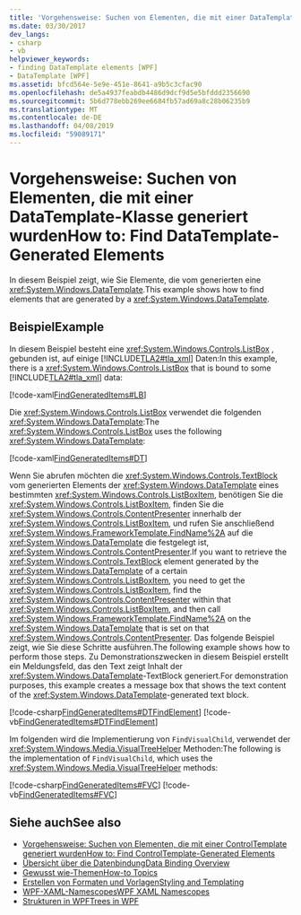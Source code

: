 ```yaml
---
title: 'Vorgehensweise: Suchen von Elementen, die mit einer DataTemplate-Klasse generiert wurden'
ms.date: 03/30/2017
dev_langs:
- csharp
- vb
helpviewer_keywords:
- finding DataTemplate elements [WPF]
- DataTemplate [WPF]
ms.assetid: bfcd564e-5e9e-451e-8641-a9b5c3cfac90
ms.openlocfilehash: de5a4937feabdb4486d9dcf9d5e5bfddd2356690
ms.sourcegitcommit: 5b6d778ebb269ee6684fb57ad69a8c28b06235b9
ms.translationtype: MT
ms.contentlocale: de-DE
ms.lasthandoff: 04/08/2019
ms.locfileid: "59089171"
---
```

# <a name="how-to-find-datatemplate-generated-elements"></a><span data-ttu-id="abb4d-102">Vorgehensweise: Suchen von Elementen, die mit einer DataTemplate-Klasse generiert wurden</span><span class="sxs-lookup"><span data-stu-id="abb4d-102">How to: Find DataTemplate-Generated Elements</span></span>
<span data-ttu-id="abb4d-103">In diesem Beispiel zeigt, wie Sie Elemente, die vom generierten eine <xref:System.Windows.DataTemplate>.</span><span class="sxs-lookup"><span data-stu-id="abb4d-103">This example shows how to find elements that are generated by a <xref:System.Windows.DataTemplate>.</span></span>  
  
## <a name="example"></a><span data-ttu-id="abb4d-104">Beispiel</span><span class="sxs-lookup"><span data-stu-id="abb4d-104">Example</span></span>  
 <span data-ttu-id="abb4d-105">In diesem Beispiel besteht eine <xref:System.Windows.Controls.ListBox> , gebunden ist, auf einige [!INCLUDE[TLA2#tla_xml](../../../../includes/tla2sharptla-xml-md.md)] Daten:</span><span class="sxs-lookup"><span data-stu-id="abb4d-105">In this example, there is a <xref:System.Windows.Controls.ListBox> that is bound to some [!INCLUDE[TLA2#tla_xml](../../../../includes/tla2sharptla-xml-md.md)] data:</span></span>  
  
 [!code-xaml[FindGeneratedItems#LB](~/samples/snippets/csharp/VS_Snippets_Wpf/FindGeneratedItems/CSharp/Window1.xaml#lb)]  
  
 <span data-ttu-id="abb4d-106">Die <xref:System.Windows.Controls.ListBox> verwendet die folgenden <xref:System.Windows.DataTemplate>:</span><span class="sxs-lookup"><span data-stu-id="abb4d-106">The <xref:System.Windows.Controls.ListBox> uses the following <xref:System.Windows.DataTemplate>:</span></span>  
  
 [!code-xaml[FindGeneratedItems#DT](~/samples/snippets/csharp/VS_Snippets_Wpf/FindGeneratedItems/CSharp/Window1.xaml#dt)]  
  
 <span data-ttu-id="abb4d-107">Wenn Sie abrufen möchten die <xref:System.Windows.Controls.TextBlock> vom generierten Elements der <xref:System.Windows.DataTemplate> eines bestimmten <xref:System.Windows.Controls.ListBoxItem>, benötigen Sie die <xref:System.Windows.Controls.ListBoxItem>, finden Sie die <xref:System.Windows.Controls.ContentPresenter> innerhalb der <xref:System.Windows.Controls.ListBoxItem>, und rufen Sie anschließend <xref:System.Windows.FrameworkTemplate.FindName%2A> auf die <xref:System.Windows.DataTemplate> die festgelegt ist, <xref:System.Windows.Controls.ContentPresenter>.</span><span class="sxs-lookup"><span data-stu-id="abb4d-107">If you want to retrieve the <xref:System.Windows.Controls.TextBlock> element generated by the <xref:System.Windows.DataTemplate> of a certain <xref:System.Windows.Controls.ListBoxItem>, you need to get the <xref:System.Windows.Controls.ListBoxItem>, find the <xref:System.Windows.Controls.ContentPresenter> within that <xref:System.Windows.Controls.ListBoxItem>, and then call <xref:System.Windows.FrameworkTemplate.FindName%2A> on the <xref:System.Windows.DataTemplate> that is set on that <xref:System.Windows.Controls.ContentPresenter>.</span></span> <span data-ttu-id="abb4d-108">Das folgende Beispiel zeigt, wie Sie diese Schritte ausführen.</span><span class="sxs-lookup"><span data-stu-id="abb4d-108">The following example shows how to perform those steps.</span></span> <span data-ttu-id="abb4d-109">Zu Demonstrationszwecken in diesem Beispiel erstellt ein Meldungsfeld, das den Text zeigt Inhalt der <xref:System.Windows.DataTemplate>-TextBlock generiert.</span><span class="sxs-lookup"><span data-stu-id="abb4d-109">For demonstration purposes, this example creates a message box that shows the text content of the <xref:System.Windows.DataTemplate>-generated text block.</span></span>  
  
 [!code-csharp[FindGeneratedItems#DTFindElement](~/samples/snippets/csharp/VS_Snippets_Wpf/FindGeneratedItems/CSharp/Window1.xaml.cs#dtfindelement)]
 [!code-vb[FindGeneratedItems#DTFindElement](~/samples/snippets/visualbasic/VS_Snippets_Wpf/FindGeneratedItems/VisualBasic/Window1.xaml.vb#dtfindelement)]  
  
 <span data-ttu-id="abb4d-110">Im folgenden wird die Implementierung von `FindVisualChild`, verwendet der <xref:System.Windows.Media.VisualTreeHelper> Methoden:</span><span class="sxs-lookup"><span data-stu-id="abb4d-110">The following is the implementation of `FindVisualChild`, which uses the <xref:System.Windows.Media.VisualTreeHelper> methods:</span></span>  
  
 [!code-csharp[FindGeneratedItems#FVC](~/samples/snippets/csharp/VS_Snippets_Wpf/FindGeneratedItems/CSharp/Window1.xaml.cs#fvc)]
 [!code-vb[FindGeneratedItems#FVC](~/samples/snippets/visualbasic/VS_Snippets_Wpf/FindGeneratedItems/VisualBasic/Window1.xaml.vb#fvc)]  
  
## <a name="see-also"></a><span data-ttu-id="abb4d-111">Siehe auch</span><span class="sxs-lookup"><span data-stu-id="abb4d-111">See also</span></span>

- [<span data-ttu-id="abb4d-112">Vorgehensweise: Suchen von Elementen, die mit einer ControlTemplate generiert wurden</span><span class="sxs-lookup"><span data-stu-id="abb4d-112">How to: Find ControlTemplate-Generated Elements</span></span>](../controls/how-to-find-controltemplate-generated-elements.md)
- [<span data-ttu-id="abb4d-113">Übersicht über die Datenbindung</span><span class="sxs-lookup"><span data-stu-id="abb4d-113">Data Binding Overview</span></span>](data-binding-overview.md)
- [<span data-ttu-id="abb4d-114">Gewusst wie-Themen</span><span class="sxs-lookup"><span data-stu-id="abb4d-114">How-to Topics</span></span>](data-binding-how-to-topics.md)
- [<span data-ttu-id="abb4d-115">Erstellen von Formaten und Vorlagen</span><span class="sxs-lookup"><span data-stu-id="abb4d-115">Styling and Templating</span></span>](../controls/styling-and-templating.md)
- [<span data-ttu-id="abb4d-116">WPF-XAML-Namescopes</span><span class="sxs-lookup"><span data-stu-id="abb4d-116">WPF XAML Namescopes</span></span>](../advanced/wpf-xaml-namescopes.md)
- [<span data-ttu-id="abb4d-117">Strukturen in WPF</span><span class="sxs-lookup"><span data-stu-id="abb4d-117">Trees in WPF</span></span>](../advanced/trees-in-wpf.md)
